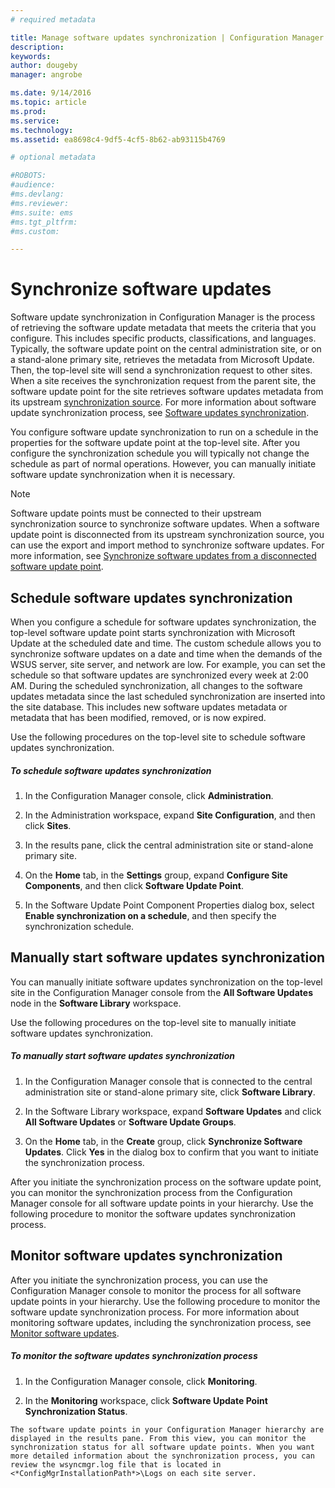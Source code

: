 ```yaml
---
# required metadata

title: Manage software updates synchronization | Configuration Manager
description:
keywords:
author: dougebymanager: angrobe

ms.date: 9/14/2016
ms.topic: article
ms.prod:
ms.service:
ms.technology:
ms.assetid: ea8698c4-9df5-4cf5-8b62-ab93115b4769

# optional metadata

#ROBOTS:
#audience:
#ms.devlang:
#ms.reviewer:
#ms.suite: ems
#ms.tgt_pltfrm:
#ms.custom:

---
```


#  <a name="BKMK_SUMSync"></a> Synchronize software updates
 Software update synchronization in Configuration Manager is the process of retrieving the software update metadata that meets the criteria that you configure. This includes specific products, classifications, and languages. Typically, the software update point on the central administration site, or on a stand-alone primary site, retrieves the metadata from Microsoft Update. Then, the top-level site will send a synchronization request to other sites. When a site receives the synchronization request from the parent site, the software update point for the site retrieves software updates metadata from its upstream [synchronization source](../plan-design/plan-for-software-updates-synchronization.md#BKMK_SyncSource). For more information about software update synchronization process, see [Software updates synchronization](../understand/software-updates-introduction.md#BKMK_Synchronization).

You configure software update synchronization to run on a schedule in the properties for the software update point at the top-level site. After you configure the synchronization schedule you will typically not change the schedule as part of normal operations. However, you can manually initiate software update synchronization when it is necessary.

  > [!NOTE]  
  >  Software update points must be connected to their upstream synchronization source to synchronize software updates. When a software update point is disconnected from its upstream synchronization source, you can use the export and import method to synchronize software updates. For more information, see [Synchronize software updates from a disconnected software update point](synchronize-software-updates-disconnected.md).  

## Schedule software updates synchronization
When you configure a schedule for software updates synchronization, the top-level software update point starts synchronization with Microsoft Update at the scheduled date and time. The custom schedule allows you to synchronize software updates on a date and time when the demands of the WSUS server, site server, and network are low. For example, you can set the schedule so that software updates are synchronized every week at 2:00 AM. During the scheduled synchronization, all changes to the software updates metadata since the last scheduled synchronization are inserted into the site database. This includes new software updates metadata or metadata that has been modified, removed, or is now expired.

Use the following procedures on the top-level site to schedule software updates synchronization.  

##### To schedule software updates synchronization  

  1.  In the Configuration Manager console, click **Administration**.  

  2.  In the Administration workspace, expand **Site Configuration**, and then click **Sites**.  

  3.  In the results pane, click the central administration site or stand-alone primary site.  

  4.  On the **Home** tab, in the **Settings** group, expand **Configure Site Components**, and then click **Software Update Point**.  

  5.  In the Software Update Point Component Properties dialog box, select **Enable synchronization on a schedule**, and then specify the synchronization schedule.  

## Manually start software updates synchronization
You can manually initiate software updates synchronization on the top-level site in the Configuration Manager console from the **All Software Updates** node in the **Software Library** workspace.  

Use the following procedures on the top-level site to manually initiate software updates synchronization.  

##### To manually start software updates synchronization  

  1.  In the Configuration Manager console that is connected to the central administration site or stand-alone primary site, click **Software Library**.  

  2.  In the Software Library workspace, expand **Software Updates** and click **All Software Updates** or **Software Update Groups**.  

  3.  On the **Home** tab, in the **Create** group, click **Synchronize Software Updates**. Click **Yes** in the dialog box to confirm that you want to initiate the synchronization process.  

   After you initiate the synchronization process on the software update point, you can monitor the synchronization process from the Configuration Manager console for all software update points in your hierarchy. Use the following procedure to monitor the software updates synchronization process.  


## Monitor software updates synchronization
After you initiate the synchronization process, you can use the Configuration Manager console to monitor the process for all software update points in your hierarchy. Use the following procedure to monitor the software update synchronization process. For more information about monitoring software updates, including the synchronization process, see [Monitor software updates](../deploy-use/monitor-software-updates.md).

##### To monitor the software updates synchronization process  

  1.  In the Configuration Manager console, click **Monitoring**.  

  2.  In the **Monitoring** workspace, click **Software Update Point Synchronization Status**.  

    The software update points in your Configuration Manager hierarchy are displayed in the results pane. From this view, you can monitor the synchronization status for all software update points. When you want more detailed information about the synchronization process, you can review the wsyncmgr.log file that is located in <*ConfigMgrInstallationPath*>\Logs on each site server.  
